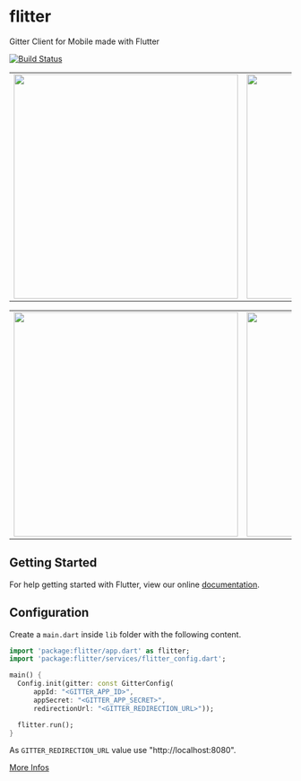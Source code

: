# flitter

Gitter Client for Mobile made with Flutter

[![Build Status](https://travis-ci.org/dart-flitter/flitter.svg?branch=master)](https://travis-ci.org/dart-flitter/flitter)

<div style="text-align: center"><table><tr>
    <td style="text-align: center">
<img src="https://github.com/dart-flitter/flitter/blob/master/screenshots/flutter_01.png" height="400">
</td>
<td style="text-align: center">
<img src="https://github.com/dart-flitter/flitter/blob/master/screenshots/flutter_02.png" height="400">
</td>
<td style="text-align: center">
<img src="https://github.com/dart-flitter/flitter/blob/master/screenshots/flutter_03.png" height="400">
</td>
</tr>
</table>
</div>
<div style="text-align: center"><table><tr>
<td style="text-align: center">
<img src="https://github.com/dart-flitter/flitter/blob/master/screenshots/flutter_04.png" height="400">
</td>
<td style="text-align: center">
<img src="https://github.com/dart-flitter/flitter/blob/master/screenshots/flutter_05.png" height="400">
</td>
<td style="text-align: center">
<img src="https://github.com/dart-flitter/flitter/blob/master/screenshots/flutter_07.png" height="400">
</td>
</tr>
</table>
</div>

## Getting Started

For help getting started with Flutter, view our online
[documentation](http://flutter.io/).


## Configuration

Create a `main.dart` inside `lib` folder with the following content.

```dart
import 'package:flitter/app.dart' as flitter;
import 'package:flitter/services/flitter_config.dart';

main() {
  Config.init(gitter: const GitterConfig(
      appId: "<GITTER_APP_ID>",
      appSecret: "<GITTER_APP_SECRET>",
      redirectionUrl: "<GITTER_REDIRECTION_URL>"));

  flitter.run();
}
```

As `GITTER_REDIRECTION_URL` value use "http://localhost:8080".

[More Infos](https://developer.gitter.im/docs/welcome)
